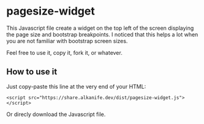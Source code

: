 # pagesize-widget
This Javascript file create a widget on the top left of the screen displaying the page size and bootstrap breakpoints. I noticed that this helps a lot when you are not familiar with bootstrap screen sizes.

Feel free to use it, copy it, fork it, or whatever.

## How to use it
Just copy-paste this line at the very end of your HTML:
```
<script src="https://share.alkanife.dev/dist/pagesize-widget.js"></script>
```

Or direcly download the Javascript file.

